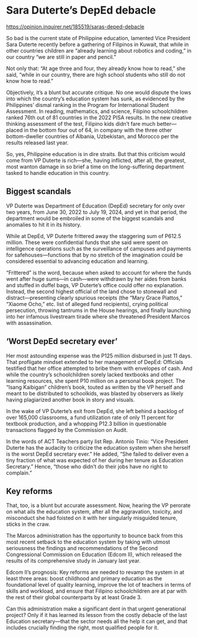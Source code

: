 # Sara Duterte’s DepEd debacle

https://opinion.inquirer.net/185519/saras-deped-debacle



So bad is the current state of Philippine education, lamented Vice President Sara Duterte recently before a gathering of Filipinos in Kuwait, that while in other countries children are “already learning about robotics and coding,” in our country “we are still in paper and pencil.”

Not only that: “At age three and four, they already know how to read,” she said, “while in our country, there are high school students who still do not know how to read.”

Objectively, it’s a blunt but accurate critique. No one would dispute the lows into which the country’s education system has sunk, as evidenced by the Philippines’ dismal ranking in the Program for International Student Assessment. In reading, mathematics, and science, Filipino schoolchildren ranked 76th out of 81 countries in the 2022 PISA results. In the new creative thinking assessment of the test, Filipino kids didn’t fare much better—placed in the bottom four out of 64, in company with the three other bottom-dweller countries of Albania, Uzbekistan, and Morocco per the results released last year.

So, yes, Philippine education is in dire straits. But that this criticism would come from VP Duterte is rich—she, having inflicted, after all, the greatest, most wanton damage in so brief a time on the long-suffering department tasked to handle education in this country.



##  Biggest scandals



VP Duterte was Department of Education (DepEd) secretary for only over two years, from June 30, 2022 to July 19, 2024, and yet in that period, the department would be embroiled in some of the biggest scandals and anomalies to hit it in its history.

While at DepEd, VP Duterte frittered away the staggering sum of P612.5 million. These were confidential funds that she said were spent on intelligence operations such as the surveillance of campuses and payments for safehouses—functions that by no stretch of the imagination could be considered essential to advancing education and learning.

“Frittered” is the word, because when asked to account for where the funds went after huge sums—in cash—were withdrawn by her aides from banks and stuffed in duffel bags, VP Duterte’s office could offer no explanation. Instead, the second highest official of the land chose to stonewall and distract—presenting clearly spurious receipts (the “Mary Grace Piattos,” “Xiaome Ocho,” etc. list of alleged fund recipients), crying political persecution, throwing tantrums in the House hearings, and finally launching into her infamous livestream tirade where she threatened President Marcos with assassination.



##  ‘Worst DepEd secretary ever’



Her most astounding expense was the P125 million disbursed in just 11 days. That profligate mindset extended to her management of DepEd: Officials testified that her office attempted to bribe them with envelopes of cash. And while the country’s schoolchildren sorely lacked textbooks and other learning resources, she spent P10 million on a personal book project. The “Isang Kaibigan” children’s book, touted as written by the VP herself and meant to be distributed to schoolkids, was blasted by observers as likely having plagiarized another book in story and visuals.

In the wake of VP Duterte’s exit from DepEd, she left behind a backlog of over 165,000 classrooms, a fund utilization rate of only 11 percent for textbook production, and a whopping P12.3 billion in questionable transactions flagged by the Commission on Audit.

In the words of ACT Teachers party list Rep. Antonio Tinio: “Vice President Duterte has the audacity to criticize the education system when she herself is the worst DepEd secretary ever.” He added, “She failed to deliver even a tiny fraction of what was expected of her during her tenure as Education Secretary.” Hence, “those who didn’t do their jobs have no right to complain.”



##  Key reforms



That, too, is a blunt but accurate assessment. Now, hearing the VP perorate on what ails the education system, after all the aggravation, toxicity, and misconduct she had foisted on it with her singularly misguided tenure, sticks in the craw.

The Marcos administration has the opportunity to bounce back from this most recent setback to the education system by taking with utmost seriousness the findings and recommendations of the Second Congressional Commission on Education (Edcom II), which released the results of its comprehensive study in January last year.

Edcom II’s prognosis: Key reforms are needed to revamp the system in at least three areas: boost childhood and primary education as the foundational level of quality learning, improve the lot of teachers in terms of skills and workload, and ensure that Filipino schoolchildren are at par with the rest of their global counterparts by at least Grade 3.

Can this administration make a significant dent in that urgent generational project? Only if it has learned its lesson from the costly debacle of the last Education secretary—that the sector needs all the help it can get, and that includes crucially finding the right, most qualified people for it.